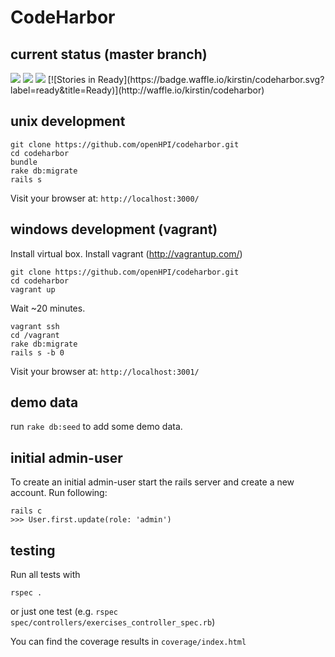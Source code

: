 # CodeHarbor

## current status (master branch)

<img src="https://travis-ci.org/openHPI/codeharbor.svg?branch=master" />
<img src="https://codeclimate.com/github/openHPI/codeharbor/badges/gpa.svg" />
<img src="https://codeclimate.com/github/openHPI/codeharbor/badges/coverage.svg" />
[![Stories in Ready](https://badge.waffle.io/kirstin/codeharbor.svg?label=ready&title=Ready)](http://waffle.io/kirstin/codeharbor) 

## unix development

```
git clone https://github.com/openHPI/codeharbor.git
cd codeharbor
bundle
rake db:migrate
rails s
```

Visit your browser at: `http://localhost:3000/`

## windows development (vagrant)

Install virtual box.
Install vagrant (http://vagrantup.com/)

```
git clone https://github.com/openHPI/codeharbor.git
cd codeharbor
vagrant up
```
Wait ~20 minutes.

```
vagrant ssh
cd /vagrant
rake db:migrate
rails s -b 0
```

Visit your browser at: `http://localhost:3001/`

## demo data

run `rake db:seed` to add some demo data.

## initial admin-user

To create an initial admin-user start the rails server and create a new account.
Run following:
```
rails c
>>> User.first.update(role: 'admin')
```

## testing

Run all tests with
```
rspec .
```
or just one test (e.g. `rspec spec/controllers/exercises_controller_spec.rb`)

You can find the coverage results in `coverage/index.html`
